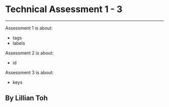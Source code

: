 # Technical Assessment 1 - 3
***
Assessment 1 is about:
* tags
* labels

Assessment 2 is about:
* id

Assessment 3 is about:
* keys

## By Lillian Toh